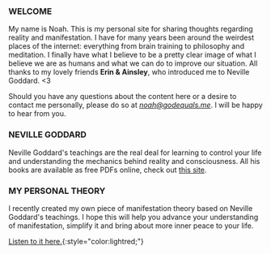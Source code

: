 ### WELCOME

My name is Noah.  This is my personal site for sharing thoughts regarding reality and manifestation.  I have for many years been around the weirdest places of the internet: everything from brain training to philosophy and meditation.  I finally have what I believe to be a pretty clear image of what I believe we are as humans and what we can do to improve our situation.  All thanks to my lovely friends **Erin & Ainsley**, who introduced me to Neville Goddard. <3

Should you have any questions about the content here or a desire to contact me personally, please do so at *[noah@godequals.me](mailto:noah@godequals.me)*.  I will be happy to hear from you.


### NEVILLE GODDARD
Neville Goddard's teachings are the real deal for learning to control your life and understanding the mechanics behind reality and consciousness.  All his books are available as free PDFs online, check out [this site](https://imaginationandfaith.com/neville-goddard-free-pdf-epub-books/).

### MY PERSONAL THEORY
I recently created my own piece of manifestation theory based on Neville Goddard's teachings.  I hope this will help you advance your understanding of manifestation, simplify it and bring about more inner peace to your life.

[Listen to it here.](/noah_theory.mp3){:style="color:lightred;"}
